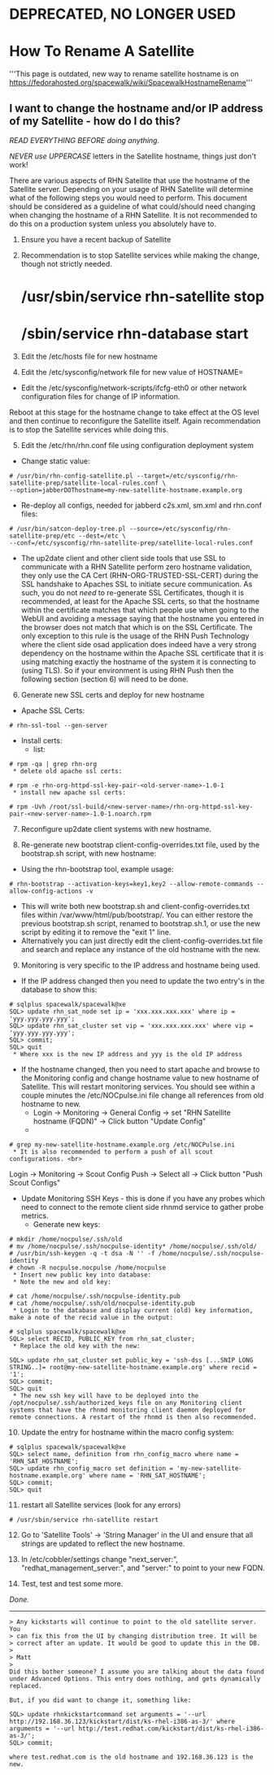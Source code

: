 
# **DEPRECATED, NO LONGER USED**

# How To Rename A Satellite



'''This page is outdated, new way to rename satellite hostname is on
https://fedorahosted.org/spacewalk/wiki/SpacewalkHostnameRename'''
## I want to change the hostname and/or IP address of my Satellite - how do I do this?



*READ EVERYTHING BEFORE doing anything.*

*NEVER use UPPERCASE* letters in the Satellite hostname, things just don't work!

There are various aspects of RHN Satellite that use the hostname of the Satellite server. Depending on your usage of RHN Satellite will determine what of the following steps you would need to perform. This document should be considered as a guideline of what could/should need changing when changing the hostname of a RHN Satellite. It is not recommended to do this on a production system unless you absolutely have to.

 1. Ensure you have a recent backup of Satellite
 2. Recommendation is to stop Satellite services while making the change, though not strictly needed. 

    # /usr/sbin/service rhn-satellite stop
    # /sbin/service rhn-database start
 3. Edit the /etc/hosts file for new hostname
 4. Edit the /etc/sysconfig/network file for new value of HOSTNAME=
   * Edit the /etc/sysconfig/network-scripts/ifcfg-eth0 or other network configuration files for change of IP information. 

Reboot at this stage for the hostname change to take effect at the OS level and then continue to reconfigure the Satellite itself. Again recommendation is to stop the Satellite services while doing this.

 5. Edit the /etc/rhn/rhn.conf file using configuration deployment system
   * Change static value:

    # /usr/bin/rhn-config-satellite.pl --target=/etc/sysconfig/rhn-satellite-prep/satellite-local-rules.conf \
    --option=jabberDOThostname=my-new-satellite-hostname.example.org
   * Re-deploy all configs, needed for jabberd c2s.xml, sm.xml and rhn.conf files:

    # /usr/bin/satcon-deploy-tree.pl --source=/etc/sysconfig/rhn-satellite-prep/etc --dest=/etc \
    --conf=/etc/sysconfig/rhn-satellite-prep/satellite-local-rules.conf
   * The up2date client and other client side tools that use SSL to communicate with a RHN Satellite perform zero hostname validation, they only use the CA Cert (RHN-ORG-TRUSTED-SSL-CERT) during the SSL handshake to Apaches SSL to initiate secure communication. As such, you do not *need* to re-generate SSL Certificates, though it is recommended, at least for the Apache SSL certs, so that the hostname within the certificate matches that which people use when going to the WebUI and avoiding a message saying that the hostname you entered in the browser does not match that which is on the SSL Certificate. The only exception to this rule is the usage of the RHN Push Technology where the client side osad application does indeed have a very strong dependency on the hostname within the Apache SSL certificate that it is using matching exactly the hostname of the system it is connecting to (using TLS). So if your environment is using RHN Push then the following section (section 6) will need to be done. 
 6. Generate new SSL certs and deploy for new hostname
   * Apache SSL Certs:

    # rhn-ssl-tool --gen-server
   * Install certs:
     * list:

    # rpm -qa | grep rhn-org
     * delete old apache ssl certs:

    # rpm -e rhn-org-httpd-ssl-key-pair-<old-server-name>-1.0-1
     * install new apache ssl certs:

    # rpm -Uvh /root/ssl-build/<new-server-name>/rhn-org-httpd-ssl-key-pair-<new-server-name>-1.0-1.noarch.rpm

 7. Reconfigure up2date client systems with new hostname. 

 8. Re-generate new bootstrap client-config-overrides.txt file, used by the bootstrap.sh script, with new hostname:
   * Using the rhn-bootstrap tool, example usage:

    # rhn-bootstrap --activation-keys=key1,key2 --allow-remote-commands --allow-config-actions -v
   * This will write both new bootstrap.sh and client-config-overrides.txt files within /var/www/html/pub/bootstrap/. You can either restore the previous bootstrap.sh script, renamed to bootstrap.sh.1, or use the new script by editing it to remove the "exit 1" line. 
   * Alternatively you can just directly edit the client-config-overrides.txt file and search and replace any instance of the old hostname with the new. 
 9. Monitoring is very specific to the IP address and hostname being used. 
   * If the IP address changed then you need to update the two entry's in the database to show this:

    # sqlplus spacewalk/spacewalk@xe
    SQL> update rhn_sat_node set ip = 'xxx.xxx.xxx.xxx' where ip = 'yyy.yyy.yyy.yyy';
    SQL> update rhn_sat_cluster set vip = 'xxx.xxx.xxx.xxx' where vip = 'yyy.yyy.yyy.yyy';
    SQL> commit;
    SQL> quit
     * Where xxx is the new IP address and yyy is the old IP address

   * If the hostname changed, then you need to start apache and browse to the Monitoring config and change hostname value to new hostname of Satellite. This will restart monitoring services. You should see within a couple minutes the /etc/NOCpulse.ini file change all references from old hostname to new. 
     * Login -> Monitoring -> General Config -> set "RHN Satellite hostname (FQDN)" -> Click button "Update Config"
     * 
    # grep my-new-satellite-hostname.example.org /etc/NOCPulse.ini
     * It is also recommended to perform a push of all scout configurations. <br>
Login -> Monitoring -> Scout Config Push -> Select all -> Click button "Push Scout Configs"
   * Update Monitoring SSH Keys - this is done if you have any probes which need to connect to the remote client side rhnmd service to gather probe metrics. 
     * Generate new keys:

    # mkdir /home/nocpulse/.ssh/old
    # mv /home/nocpulse/.ssh/nocpulse-identity* /home/nocpulse/.ssh/old/
    # /usr/bin/ssh-keygen -q -t dsa -N '' -f /home/nocpulse/.ssh/nocpulse-identity
    # chown -R nocpulse.nocpulse /home/nocpulse
     * Insert new public key into database:
     * Note the new and old key:

    # cat /home/nocpulse/.ssh/nocpulse-identity.pub
    # cat /home/nocpulse/.ssh/old/nocpulse-identity.pub
     * Login to the database and display current (old) key information, make a note of the recid value in the output:

    # sqlplus spacewalk/spacewalk@xe
    SQL> select RECID, PUBLIC_KEY from rhn_sat_cluster;
     * Replace the old key with the new:

    SQL> update rhn_sat_cluster set public_key = 'ssh-dss [...SNIP LONG STRING..]= root@my-new-satellite-hostname.example.org' where recid = '1';
    SQL> commit;
    SQL> quit
     * The new ssh key will have to be deployed into the /opt/nocpulse/.ssh/authorized_keys file on any Monitoring client systems that have the rhnmd monitoring client daemon deployed for remote connections. A restart of the rhnmd is then also recommended. 
 10. Update the entry for hostname within the macro config system:

    # sqlplus spacewalk/spacewalk@xe
    SQL> select name, definition from rhn_config_macro where name = 'RHN_SAT_HOSTNAME';
    SQL> update rhn_config_macro set definition = 'my-new-satellite-hostname.example.org' where name = 'RHN_SAT_HOSTNAME';
    SQL> commit;
    SQL> quit
 11. restart all Satellite services (look for any errors)

    # /usr/sbin/service rhn-satellite restart

 12. Go to 'Satellite Tools' -> 'String Manager' in the UI and ensure that all strings are updated to reflect the new hostname.
 
 13. In /etc/cobbler/settings change "next_server:", "redhat_management_server:", and "server:" to point to your new FQDN.

 14. Test, test and test some more.

*Done.*

----

    > Any kickstarts will continue to point to the old satellite server. You
    > can fix this from the UI by changing distribution tree. It will be
    > correct after an update. It would be good to update this in the DB.
    >
    > Matt
    >   
    Did this bother someone? I assume you are talking about the data found under Advanced Options. This entry does nothing, and gets dynamically replaced.
    
    But, if you did want to change it, something like:
    
    SQL> update rhnkickstartcommand set arguments = '--url http://192.168.36.123/kickstart/dist/ks-rhel-i386-as-3/' where arguments = '--url http://test.redhat.com/kickstart/dist/ks-rhel-i386-as-3/';
    SQL> commit;
    
    where test.redhat.com is the old hostname and 192.168.36.123 is the new. 